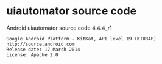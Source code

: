 # uiautomator source code
Android uiautomator source code 4.4.4_r1 

    Google Android Platform - KitKat, API level 19 (KTU84P)
    http://source.android.com
    Release date: 17 March 2014
    License: Apache 2.0
